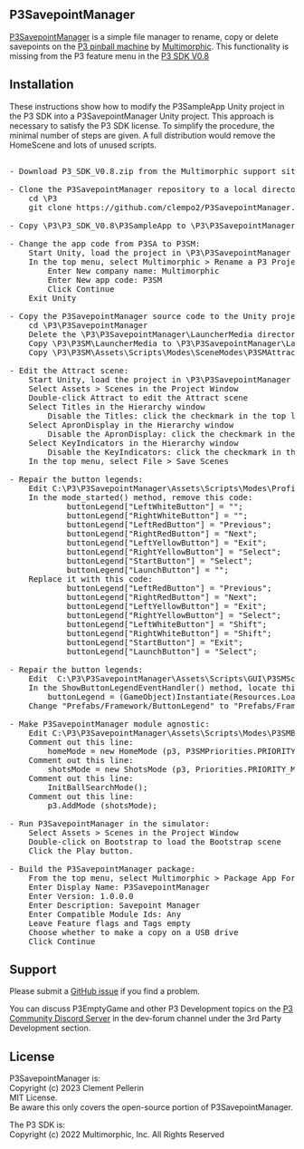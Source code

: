 ## P3SavepointManager

[P3SavepointManager](https://github.com/clempo2/P3SavepointManager) is a simple file manager to rename, copy or delete savepoints on the [P3 pinball machine](https://www.multimorphic.com/p3-pinball-platform/) by [Multimorphic](https://www.multimorphic.com/). This functionality is missing from the P3 feature menu in the [P3 SDK V0.8](https://www.multimorphic.com/support/projects/customer-support/wiki/3rd-Party_Development_Kit)

## Installation

These instructions show how to modify the P3SampleApp Unity project in the P3 SDK into a P3SavepointManager Unity project. This approach is necessary to satisfy the P3 SDK license. To simplify the procedure, the minimal number of steps are given. A full distribution would remove the HomeScene and lots of unused scripts.  

<pre>
  
- Download P3_SDK_V0.8.zip from the Multimorphic support site and expand it in \P3\P3_SDK_V0.8
  
- Clone the P3SavepointManager repository to a local directory named P3SM:  
    cd \P3
    git clone https://github.com/clempo2/P3SavepointManager.git P3SM  

- Copy \P3\P3_SDK_V0.8\P3SampleApp to \P3\P3SavepointManager  

- Change the app code from P3SA to P3SM:  
    Start Unity, load the project in \P3\P3SavepointManager  
    In the top menu, select Multimorphic > Rename a P3 Project  
        Enter New company name: Multimorphic  
        Enter New app code: P3SM  
        Click Continue  
    Exit Unity

- Copy the P3SavepointManager source code to the Unity project:  
    cd \P3\P3SavepointManager  
    Delete the \P3\P3SavepointManager\LauncherMedia directory inherited from P3SampleApp  
    Copy \P3\P3SM\LauncherMedia to \P3\P3SavepointManager\LauncherMedia  
    Copy \P3\P3SM\Assets\Scripts\Modes\SceneModes\P3SMAttractMode.cs to \P3\P3SavepointManager\Assets\Scripts\Modes\SceneModes\P3SMAttractMode.cs  

- Edit the Attract scene:  
    Start Unity, load the project in \P3\P3SavepointManager  
    Select Assets > Scenes in the Project Window  
    Double-click Attract to edit the Attract scene  
    Select Titles in the Hierarchy window  
        Disable the Titles: click the checkmark in the top left corner in the Inspector to remove it  
    Select ApronDisplay in the Hierarchy window  
        Disable the ApronDisplay: click the checkmark in the top left corner in the Inspector to remove it  
    Select KeyIndicators in the Hierarchy window  
        Disable the KeyIndicators: click the checkmark in the top left corner in the Inspector to remove it  
    In the top menu, select File > Save Scenes

- Repair the button legends:  
    Edit C:\P3\P3SavepointManager\Assets\Scripts\Modes\ProfileManagement\ProfileSelectorMode.cs  
    In the mode_started() method, remove this code:  
            buttonLegend["LeftWhiteButton"] = "";  
            buttonLegend["RightWhiteButton"] = "";  
            buttonLegend["LeftRedButton"] = "Previous";  
            buttonLegend["RightRedButton"] = "Next";  
            buttonLegend["LeftYellowButton"] = "Exit";  
            buttonLegend["RightYellowButton"] = "Select";  
            buttonLegend["StartButton"] = "Select";  
            buttonLegend["LaunchButton"] = "";  
    Replace it with this code:  
            buttonLegend["LeftRedButton"] = "Previous";  
            buttonLegend["RightRedButton"] = "Next";  
            buttonLegend["LeftYellowButton"] = "Exit";  
            buttonLegend["RightYellowButton"] = "Select";  
            buttonLegend["LeftWhiteButton"] = "Shift";  
            buttonLegend["RightWhiteButton"] = "Shift";  
            buttonLegend["StartButton"] = "Exit";  
            buttonLegend["LaunchButton"] = "Select";  

- Repair the button legends:  
    Edit  C:\P3\P3SavepointManager\Assets\Scripts\GUI\P3SMSceneController.cs  
    In the ShowButtonLegendEventHandler() method, locate this line  
	    buttonLegend = (GameObject)Instantiate(Resources.Load("Prefabs/Framework/ButtonLegend"));  
    Change "Prefabs/Framework/ButtonLegend" to "Prefabs/Framework/ButtonLegend3D"  

- Make P3SavepointManager module agnostic:  
    Edit C:\P3\P3SavepointManager\Assets\Scripts\Modes\P3SMBaseGameMode.cs  
    Comment out this line:  
        homeMode = new HomeMode (p3, P3SMPriorities.PRIORITY_HOME, "Home");
    Comment out this line:  
        shotsMode = new ShotsMode (p3, Priorities.PRIORITY_MECH+2);  
    Comment out this line:  
        InitBallSearchMode();  
    Comment out this line:  
        p3.AddMode (shotsMode);  

- Run P3SavepointManager in the simulator:  
    Select Assets > Scenes in the Project Window  
    Double-click on Bootstrap to load the Bootstrap scene  
    Click the Play button.  

- Build the P3SavepointManager package:  
    From the top menu, select Multimorphic > Package App For Distribution  
    Enter Display Name: P3SavepointManager  
    Enter Version: 1.0.0.0  
    Enter Description: Savepoint Manager  
    Enter Compatible Module Ids: Any  
    Leave Feature flags and Tags empty  
    Choose whether to make a copy on a USB drive  
    Click Continue
</pre>

## Support

Please submit a [GitHub issue](https://github.com/clempo2/P3SavepointManager/issues) if you find a problem.

You can discuss P3EmptyGame and other P3 Development topics on the [P3 Community Discord Server](https://discord.gg/GuKGcaDkjd) in the dev-forum channel under the 3rd Party Development section.

## License

P3SavepointManager is:  
Copyright (c) 2023 Clement Pellerin  
MIT License.  
Be aware this only covers the open-source portion of P3SavepointManager.

The P3 SDK is:  
Copyright (c) 2022 Multimorphic, Inc. All Rights Reserved
